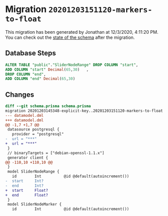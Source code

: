 # Migration `20201203151120-markers-to-float`

This migration has been generated by Jonathan at 12/3/2020, 4:11:20 PM.
You can check out the [state of the schema](./schema.prisma) after the migration.

## Database Steps

```sql
ALTER TABLE "public"."SliderNodeRange" DROP COLUMN "start",
ADD COLUMN "start" Decimal(65,30)   ,
DROP COLUMN "end",
ADD COLUMN "end" Decimal(65,30)   
```

## Changes

```diff
diff --git schema.prisma schema.prisma
migration 20201203145348-explicit-key..20201203151120-markers-to-float
--- datamodel.dml
+++ datamodel.dml
@@ -1,7 +1,7 @@
 datasource postgresql {
   provider = "postgresql"
-  url = "***"
+  url = "***"
 }
 // binaryTargets = ["debian-openssl-1.1.x"]
 generator client {
@@ -110,10 +110,10 @@
 }
 model SliderNodeRange {
   id        Int          @id @default(autoincrement())
-  start     Int?
-  end       Int?
+  start     Float?
+  end       Float?
 }
 model SliderNodeMarker {
   id        Int          @id @default(autoincrement())
```


